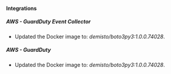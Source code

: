 #### Integrations
##### AWS - GuardDuty Event Collector
- Updated the Docker image to: *demisto/boto3py3:1.0.0.74028*.
##### AWS - GuardDuty
- Updated the Docker image to: *demisto/boto3py3:1.0.0.74028*.
